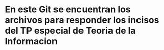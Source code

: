 # En este Git se encuentran los archivos para responder los incisos del TP especial de Teoria de la Informacion
